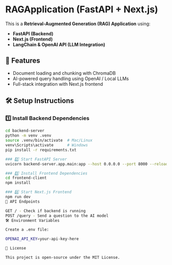 # RAGApplication (FastAPI + Next.js)

This is a **Retrieval-Augmented Generation (RAG) Application** using:
- **FastAPI (Backend)**
- **Next.js (Frontend)**
- **LangChain & OpenAI API (LLM Integration)**

## 🚀 Features
- Document loading and chunking with ChromaDB
- AI-powered query handling using OpenAI / Local LLMs
- Full-stack integration with Next.js frontend

## 🛠️ Setup Instructions

### 1️⃣ Install Backend Dependencies
```bash
cd backend-server
python -m venv .venv
source .venv/bin/activate  # Mac/Linux
venv\Scripts\activate      # Windows
pip install -r requirements.txt

### 2️⃣ Start FastAPI Server
uvicorn backend-server.app.main:app --host 0.0.0.0 --port 8000 --reload

### 3️⃣ Install Frontend Dependencies
cd frontend-client
npm install

### 4️⃣ Start Next.js Frontend
npm run dev
📄 API Endpoints

GET / - Check if backend is running
POST /query - Send a question to the AI model
🛠️ Environment Variables

Create a .env file:

OPENAI_API_KEY=your-api-key-here

📜 License

This project is open-source under the MIT License.